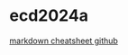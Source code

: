 # ecd2024a

[markdown cheatsheet github](https://github.com/adam-p/markdown-here/wiki/markdown-cheatsheet)

